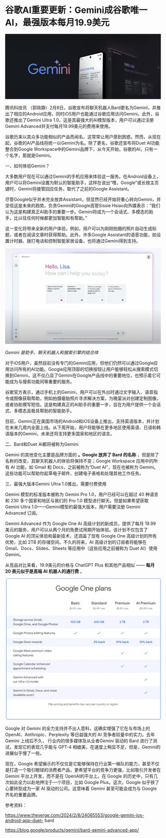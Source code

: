 # 谷歌AI重要更新：Gemini成谷歌唯一AI，最强版本每月19.9美元

![c439eb176d29c09a653e14b453ab4647.jpg](https://raw.githubusercontent.com/qqhsx/qqnews_image/main/2024/02/08/谷歌AI重要更新：Gemini成谷歌唯一AI，最强版本每月19.9美元/c439eb176d29c09a653e14b453ab4647.jpg)

腾讯科技讯
（郭晓静）2月8日，谷歌宣布将聊天机器人Bard更名为Gemini，并推出了相应的Android应用，同时iOS用户也能通过谷歌应用访问Gemini。此外，谷歌还推出了Gemini
Ultra 1.0，这是其最强大的AI模型版本，用户可以通过注册Gemini Advanced并支付每月19.99美元的费用来使用。

谷歌历来以其众多功能相似的产品而闻名，这常常让用户感到困惑。然而，从现在起，谷歌的AI产品线将统一以Gemini为名。除了更名，谷歌还宣布将Duet
AI功能整合到Google Workspace中的Gemini品牌下，从今天开始，谷歌的AI，只有一个名字，那就是Gemini。

一、如何体验Gemini？

大多数用户现在可以通过Gemini的手机应用来体验这一服务。在Android设备上，用户可以将Gemini设置为默认的智能助手，这样在说出“嘿，Google”或长按主页键时，Gemini将接管回应任务，取代了之前的Google
Assistant。

尽管Google似乎并未完全放弃Assistant，但显然已经开始将重心转向Gemini，并坚信这是未来的趋势。负责Gemini的Google高管Sissie
Hsiao向外媒表示：“我们认为这是构建真正AI助手的重要一步。Gemini将成为一个会话式、多模态的助手，比以往任何时候都更加智能和有帮助。”

这一变化将带来全新的用户体验，例如，用户可以为刚刚拍摄的照片自动生成标题，或者在阅读文章时获得帮助。此外，许多Google
Assistant的语音功能，如设置计时器、拨打电话和控制智能家居设备，也将通过Gemini得到支持。

![20d4f202baf2a7a88679cb52f400fcf5.jpg](https://raw.githubusercontent.com/qqhsx/qqnews_image/main/2024/02/08/谷歌AI重要更新：Gemini成谷歌唯一AI，最强版本每月19.9美元/20d4f202baf2a7a88679cb52f400fcf5.jpg)

_Gemini 是助手、聊天机器人和搜索引擎的结合体_

对于iOS用户，虽然目前没有专门的Gemini应用，但他们仍然可以通过Google应用访问所有的AI功能。Google应用顶部的切换按钮让用户能够轻松从搜索模式切换到Gemini，这不仅凸显了Gemini在Google产品线中的重要地位，也预示着它可能成为与搜索功能同等重要的服务。

谷歌官方表示，通过手机上的Gemini，用户可以在外出时通过文字输入、语音指令或图像获取帮助，例如拍摄瘪胎照片寻求解决方案，为晚宴派对创建定制图像，或者协助撰写短信。这是构建真正的AI助手的重要一步，旨在为用户提供一个会话式、多模态且极具帮助的智能助手。

目前，Gemini正在美国市场的Android和iOS设备上推出，支持英语版本，并计划在未来几周内全面上线。从下周开始，用户将能够在更多地区使用英语、日语和韩语版本的Gemini，未来还将支持更多国家和地区的语言。

二、Bard和Duet AI都将被称为Gemini

Gemini 的其他变化主要是品牌方面的 **。Google 放弃了 Bard 的名称** ，但是除了名称的改变，其聊天机器人的体验将保持不变；Google
Workspace 应用中的所有 AI 功能，如 Gmail 和 Docs，之前被称为“Duet AI”，现在也被称为
Gemini。这些功能可以帮助你起草电子邮件、创建电子表格和处理其他工作任务。

三、最强大版本Gemini Ultra 1.0推出，需要付费使用

Gemini 模型的标准版本被称为 Gemini Pro 1.0，用户已经可以在超过 40 种语言和 230 多个国家和地区与我们的 Pro 1.0
模型进行聊天。但是如果希望获取Gemini Ultra 1.0——Gemini模型的最强大版本，用户需要注册 Gemini Advanced 订阅。

Gemini Advanced 作为 Google One AI 高级计划的新成员，提供了每月 19.99
美元的服务，用户可以从两个月的免费试用期开始体验。该计划不仅包含了 Google AI 的顶尖体验和最新技术，还涵盖了现有 Google One
高级计划的所有优势，比如 2TB 的存储空间。不久的将来，AI 高级计划的订阅者将能够在 Gmail、Docs、Slides、Sheets
等应用中（这些应用之前被称为 Duet AI）使用 Gemini。

从竞品对比来看，19.9美元的价格与 ChatGPT Plus 和其他产品相似 —— **每月 20 美元似乎是高端 AI 机器人的通行费** 。

![0bea6f18b25f6fd30ff4e49055d96a8c.jpg](https://raw.githubusercontent.com/qqhsx/qqnews_image/main/2024/02/08/谷歌AI重要更新：Gemini成谷歌唯一AI，最强版本每月19.9美元/0bea6f18b25f6fd30ff4e49055d96a8c.jpg)

Google 对 Gemini 的全力支持并不出人意料，这确实增强了它在与市场上的 OpenAI、Anthropic、Perplexity 等日益强大的
AI 竞争者较量中的实力。去年 Gemini 上线后不久， 行业内的很多媒体及从业者Gemini 驱动的 Bard 进行了测试，发现它的表现几乎能与
GPT-4 相媲美，在速度上稍显不足，但是，Gemini的进展似乎慢了一些。

现在，Google 希望展示的不仅仅是它能够保持在行业第一梯队的能力，甚至不仅是打造一个吸引眼球的消费者产品，更希望平台的竞争力更强，比如吸引开发者在
Gemini 平台上开发，而不是在 OpenAI的平台上。在 Google 的历史中，只有几次如此全力以赴地押注于一个项目，比如 Google
Plus。这次，Google 似乎铁了心要转型成为一家 AI 驱动的公司。这意味着 Gemini 甚至可能会成为与 Google 齐名的重要品牌。

参考资料：

https://www.theverge.com/2024/2/8/24065553/google-gemini-ios-android-app-duet-
bard

https://blog.google/products/gemini/bard-gemini-advanced-app/

